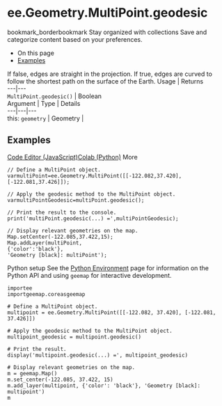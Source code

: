  
#  ee.Geometry.MultiPoint.geodesic
bookmark_borderbookmark Stay organized with collections  Save and categorize content based on your preferences.
  * On this page
  * [Examples](https://developers.google.com/earth-engine/apidocs/ee-geometry-multipoint-geodesic#examples)


If false, edges are straight in the projection. If true, edges are curved to follow the shortest path on the surface of the Earth.
Usage | Returns  
---|---  
`MultiPoint.geodesic()` | Boolean  
Argument | Type | Details  
---|---|---  
this: `geometry` | Geometry |   
## Examples
[Code Editor (JavaScript)](https://developers.google.com/earth-engine/apidocs/ee-geometry-multipoint-geodesic#code-editor-javascript-sample)[Colab (Python)](https://developers.google.com/earth-engine/apidocs/ee-geometry-multipoint-geodesic#colab-python-sample) More
```
// Define a MultiPoint object.
varmultiPoint=ee.Geometry.MultiPoint([[-122.082,37.420],[-122.081,37.426]]);

// Apply the geodesic method to the MultiPoint object.
varmultiPointGeodesic=multiPoint.geodesic();

// Print the result to the console.
print('multiPoint.geodesic(...) =',multiPointGeodesic);

// Display relevant geometries on the map.
Map.setCenter(-122.085,37.422,15);
Map.addLayer(multiPoint,
{'color':'black'},
'Geometry [black]: multiPoint');
```
Python setup
See the [ Python Environment](https://developers.google.com/earth-engine/guides/python_install) page for information on the Python API and using `geemap` for interactive development.
```
importee
importgeemap.coreasgeemap
```
```
# Define a MultiPoint object.
multipoint = ee.Geometry.MultiPoint([[-122.082, 37.420], [-122.081, 37.426]])

# Apply the geodesic method to the MultiPoint object.
multipoint_geodesic = multipoint.geodesic()

# Print the result.
display('multipoint.geodesic(...) =', multipoint_geodesic)

# Display relevant geometries on the map.
m = geemap.Map()
m.set_center(-122.085, 37.422, 15)
m.add_layer(multipoint, {'color': 'black'}, 'Geometry [black]: multipoint')
m
```

